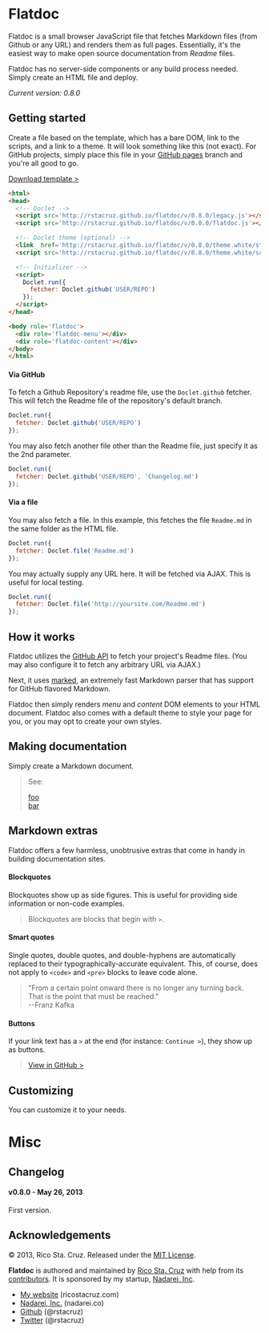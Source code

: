 Flatdoc
=======

Flatdoc is a small browser JavaScript file that fetches Markdown files (from
    Github or any URL) and renders them as full pages. Essentially, it's the
easiest way to make open source documentation from *Readme* files.

Flatdoc has no server-side components or any build process needed. Simply create
an HTML file and deploy.

*Current version: 0.8.0*

Getting started
---------------

Create a file based on the template, which has a bare DOM, link to the
scripts, and a link to a theme. It will look something like this (not exact).
For GitHub projects, simply place this file in your [GitHub pages] branch and
you're all good to go.

[Download template >][template]

``` html
<html>
<head>
  <!-- Doclet -->
  <script src='http://rstacruz.github.io/flatdoc/v/0.8.0/legacy.js'></script>
  <script src='http://rstacruz.github.io/flatdoc/v/0.8.0/flatdoc.js'></script>

  <!-- Doclet theme (optional) -->
  <link  href='http://rstacruz.github.io/flatdoc/v/0.8.0/theme.white/style.css' rel='stylesheet'>
  <script src='http://rstacruz.github.io/flatdoc/v/0.8.0/theme.white/script.js'></script>

  <!-- Initializer -->
  <script>
    Doclet.run({
      fetcher: Doclet.github('USER/REPO')
    });
  </script>
</head>

<body role='flatdoc'>
  <div role='flatdoc-menu'></div>
  <div role='flatdoc-content'></div>
</body>
</html>
```

#### Via GitHub

To fetch a Github Repository's readme file, use the `Doclet.github` fetcher.
This will fetch the Readme file of the repository's default branch.

``` javascript
Doclet.run({
  fetcher: Doclet.github('USER/REPO')
});
```

You may also fetch another file other than the Readme file, just specify it as
the 2nd parameter.

``` javascript
Doclet.run({
  fetcher: Doclet.github('USER/REPO', 'Changelog.md')
});
```


#### Via a file

You may also fetch a file. In this example, this fetches the file `Readme.md` in
the same folder as the HTML file.

``` javascript
Doclet.run({
  fetcher: Doclet.file('Readme.md')
});
```

You may actually supply any URL here. It will be fetched via AJAX. This is
useful for local testing.

``` javascript
Doclet.run({
  fetcher: Doclet.file('http://yoursite.com/Readme.md')
});
```


How it works
------------

Flatdoc utilizes the [GitHub API] to fetch your project's Readme files. (You may
also configure it to fetch any arbitrary URL via AJAX.)

Next, it uses [marked], an extremely fast Markdown parser that has support for
GitHub flavored Markdown.

Flatdoc then simply renders *menu* and *content* DOM elements to your HTML
document. Flatdoc also comes with a default theme to style your page for you, or
you may opt to create your own styles.

Making documentation
--------------------

Simply create a Markdown document.

> See:
>
> [foo][project]  
> [bar][project]

Markdown extras
---------------

Flatdoc offers a few harmless, unobtrusive extras that come in handy in building
documentation sites.

#### Blockquotes

Blockquotes show up as side figures. This is useful for providing side
information or non-code examples.

> Blockquotes are blocks that begin with `>`.

#### Smart quotes

Single quotes, double quotes, and double-hyphens are automatically replaced to
their typographically-accurate equivalent. This, of course, does not apply to
`<code>` and `<pre>` blocks to leave code alone.

> "From a certain point onward there is no longer any turning back. That is the
> point that must be reached."  
> --Franz Kafka

#### Buttons

If your link text has a `>` at the end (for instance: `Continue >`), they show
up as buttons.

> [View in GitHub >][project]

Customizing
-----------

You can customize it to your needs.

Misc
====

Changelog
---------

#### v0.8.0 - May 26, 2013

First version.

Acknowledgements
----------------

© 2013, Rico Sta. Cruz. Released under the [MIT 
License](http://www.opensource.org/licenses/mit-license.php).

**Flatdoc** is authored and maintained by [Rico Sta. Cruz][rsc] with help from its 
[contributors][c]. It is sponsored by my startup, [Nadarei, Inc][nd].

 * [My website](http://ricostacruz.com) (ricostacruz.com)
 * [Nadarei, Inc.](http://nadarei.co) (nadarei.co)
 * [Github](http://github.com/rstacruz) (@rstacruz)
 * [Twitter](http://twitter.com/rstacruz) (@rstacruz)

[rsc]: http://ricostacruz.com
[c]:   http://github.com/rstacruz/flatdoc/contributors
[nd]:  http://nadarei.co

[GitHub pages]: https://pages.github.com
[project]: https://github.com/rstacruz/flatdoc
[template]: https://github.com/rstacruz/flatdoc/blob/gh-pages/template.html
[GitHub API]: http://github.com/api
[marked]: https://github.com/chjj/marked
